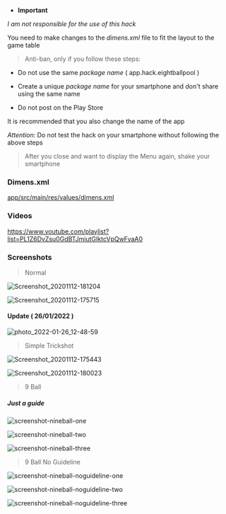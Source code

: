 - **Important**

*I am not responsible for the use of this hack*

You need to make changes to the *dimens.xml* file to fit the layout to the game table

> Anti-ban, only if you follow these steps:

- Do not use the same *package name* ( app.hack.eightballpool )

- Create a unique *package name* for your smartphone and don't share using the same name

- Do not post on the Play Store

It is recommended that you also change the name of the app

*Attention:* Do not test the hack on your smartphone without following the above steps

> After you close and want to display the Menu again, shake your smartphone

### Dimens.xml

<a href="app/src/main/res/values/dimens.xml">app/src/main/res/values/dimens.xml</a>

### Videos

https://www.youtube.com/playlist?list=PL1Z6DvZsu0GdBTJmiutGIktcVpQwFvaA0

### Screenshots

> Normal

![Screenshot_20201112-181204](https://user-images.githubusercontent.com/33843748/98998412-dd75f180-2514-11eb-8a3b-1a93d822d01a.png)

![Screenshot_20201112-175715](https://user-images.githubusercontent.com/33843748/98998449-e666c300-2514-11eb-9b5f-dcf300065650.png)

#### Update ( 26/01/2022 )

![photo_2022-01-26_12-48-59](https://user-images.githubusercontent.com/33843748/151197094-71007b9b-bcf0-431c-ad01-5595201b2c20.jpg)

> Simple Trickshot

![Screenshot_20201112-175443](https://user-images.githubusercontent.com/33843748/98998464-ee266780-2514-11eb-8880-e9b16854459b.png)

![Screenshot_20201112-180023](https://user-images.githubusercontent.com/33843748/98998488-f7afcf80-2514-11eb-86fd-c8105c3d0494.png)

> 9 Ball
##### Just a guide

![screenshot-nineball-one](https://user-images.githubusercontent.com/33843748/100782264-ee66a400-33ea-11eb-97a9-b986373829f2.jpg)

![screenshot-nineball-two](https://user-images.githubusercontent.com/33843748/100782268-ef97d100-33ea-11eb-9b7b-8ca355c8d2a5.jpg)

![screenshot-nineball-three](https://user-images.githubusercontent.com/33843748/100782266-eeff3a80-33ea-11eb-8e54-6382d3579fa3.jpg)

> 9 Ball No Guideline

![screenshot-nineball-noguideline-one](https://user-images.githubusercontent.com/33843748/117866429-85266f00-b26d-11eb-8904-866c59da39fc.jpg)

![screenshot-nineball-noguideline-two](https://user-images.githubusercontent.com/33843748/117866474-90799a80-b26d-11eb-9855-ecf405fc988e.jpg)

![screenshot-nineball-noguideline-three](https://user-images.githubusercontent.com/33843748/117866526-9ec7b680-b26d-11eb-989c-799f46984563.jpg)
